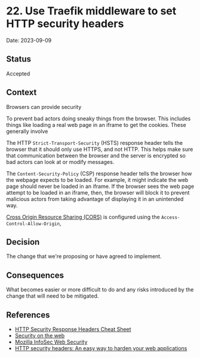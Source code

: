 # 22. Use Traefik middleware to set HTTP security headers

Date: 2023-09-09

## Status

Accepted

## Context

Browsers can provide security

To prevent bad actors doing sneaky things from the browser.
This includes things like loading a real web page in an iframe to get the cookies.
These generally involve

The HTTP `Strict-Transport-Security` (HSTS) response header tells the browser that it should only use HTTPS, and not HTTP. This helps make sure that communication between the browser and the server is encrypted so bad actors can look at or modify messages.

The `Content-Security-Policy` (CSP) response header tells the browser how the webpage expects to be loaded. For example, it might indicate the web page should never be loaded in an iframe. If the browser sees the web page attempt to be loaded in an iframe, then, the browser will block it to prevent malicious actors from taking advantage of displaying it in an unintended way.

[Cross Origin Resource Sharing (CORS)](https://developer.mozilla.org/en-US/docs/Web/HTTP/CORS) is configured using the `Access-Control-Allow-Origin`,

## Decision

The change that we're proposing or have agreed to implement.

## Consequences

What becomes easier or more difficult to do and any risks introduced by the change that will need to be mitigated.

## References

- [HTTP Security Response Headers Cheat Sheet](https://cheatsheetseries.owasp.org/cheatsheets/HTTP_Headers_Cheat_Sheet.html)
- [Security on the web](https://developer.mozilla.org/en-US/docs/Web/Security)
- [Mozilla InfoSec Web Security](https://infosec.mozilla.org/guidelines/web_security)
- [HTTP security headers: An easy way to harden your web applications](https://www.invicti.com/blog/web-security/http-security-headers/)
